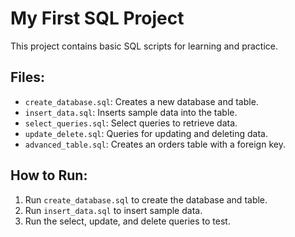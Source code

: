 # My First SQL Project

This project contains basic SQL scripts for learning and practice.

## Files:
- `create_database.sql`: Creates a new database and table.
- `insert_data.sql`: Inserts sample data into the table.
- `select_queries.sql`: Select queries to retrieve data.
- `update_delete.sql`: Queries for updating and deleting data.
- `advanced_table.sql`: Creates an orders table with a foreign key.

## How to Run:
1. Run `create_database.sql` to create the database and table.
2. Run `insert_data.sql` to insert sample data.
3. Run the select, update, and delete queries to test.
